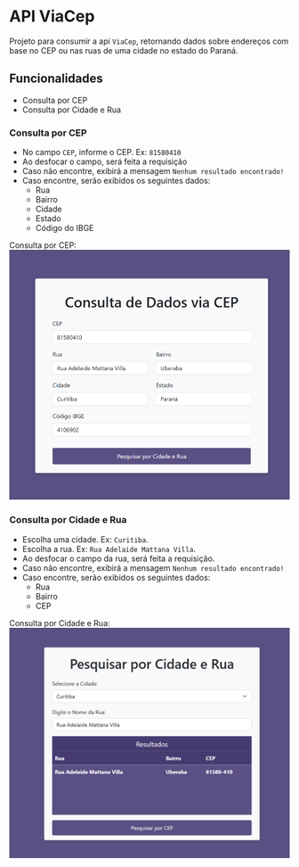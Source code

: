 # API ViaCep

Projeto para consumir a api `ViaCep`, retornando dados sobre endereços com base no CEP ou nas ruas de uma cidade no estado do Paraná.

## Funcionalidades
- Consulta por CEP
- Consulta por Cidade e Rua

### Consulta por CEP
- No campo `CEP`, informe o CEP. Ex: `81580410`
- Ao desfocar o campo, será feita a requisição
- Caso não encontre, exibirá a mensagem `Nenhum resultado encontrado!`
- Caso encontre, serão exibidos os seguintes dados:
    - Rua
    - Bairro
    - Cidade
    - Estado
    - Código do IBGE

Consulta por CEP:
![Consulta por CEP](assets/img/consulta-cep.png)

### Consulta por Cidade e Rua
- Escolha uma cidade. Ex: `Curitiba`.
- Escolha a rua. Ex: `Rua Adelaide Mattana Villa`.
- Ao desfocar o campo da rua, será feita a requisição.
- Caso não encontre, exibirá a mensagem `Nenhum resultado encontrado!`
- Caso encontre, serão exibidos os seguintes dados:
    - Rua
    - Bairro
    - CEP

Consulta por Cidade e Rua:
![Consulta por Cidade e Rua](assets/img/consulta-rua.png)

